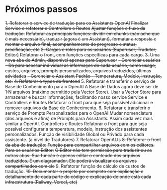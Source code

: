 # Próximos passos
~~1. Refatorar o service de tradução para os Assistants OpenAI~~
  ~~Finalizar Service e refatorar o Controllers e Routes~~
  ~~Ajustar funções e fluxo da tradução.~~
    ~~Refatorar as principais funções: dividir em chunks (não acho que é mais necessário), traduzir (agora é um Assistant), formatar a resposta e montar o arquivo final, acompanhamento do progresso e status, precificação, etc~~
~~2. Cargos e roles para os usuários (Superuser; Tradutor; Editor)~~
  ~~Refatorar o front, com funções específicas para cada cargo.~~
~~3. Uma nova aba de Admin, disponível apenas para Superuser~~
  ~~- Gerenciar usuários - Da para acessar individual as informaçes de cada usuário, como usage, custos, arquivos, prompts personalizados, arquivos traduzidos, últimas atividades~~
  ~~- Gerenciar o Assistant Padrão - Temperatura, Modelo, instrução, etc.~~
~~4. Refatorar o types do frontend~~
5. Refatorar e transferir o serviço de Base de Conhecimento para o OpenAI
  A Base de Dados agora deve ser de 1:N arquivos (máximo permitido pela Vector Store).
  Usar a Vector Store para armazenar e buscar informações, facilitando nosso service
  Service e Controllers e Routes
  Refatorar o front para que seja possível adicionar e remover arquivos da Base de Conhecimento.
6. Refatorar e transferir o serviço de Prompts Personalizados para o OpenAI
  Mudar nomenclatura (dos arquivos e afins) de Prompts para Assistants. Assim cada vez mais similar a OpenAI.
  Controllers e Routes
  Refatorar o front para que seja possível configurar a temperatura, modelo, instrução dos assistentes personalizados.
  Função de visibilidade Global ou Privado para cada assistente. (a nível de Tradutores)
7. Refatorar OpenAI.ts
~~8. Refatorar o front da aba de tradução:~~
  ~~Função para compartilhar arquivos com os editores.~~
  ~~Para os usuários Editor:~~
    ~~O Editor não tem permissão para traduzir ou as outras abas. Sua função é apenas editar o conteúdo dos arquivos traduzidos. É um diagramador. Ele poderá visualizar os arquivos compartilhados com ele~~
9. Refatorar função de cálculo de custos de tradução.
~~10. Documentar o projeto por completo com explicação e detalhamento de cada parte do código e explicação de onde está cada infraestrutura (Railway, Vercel, etc)~~

